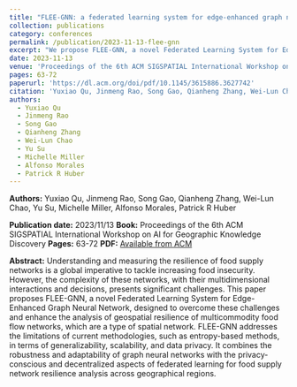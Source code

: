 ```yaml
---
title: "FLEE-GNN: a federated learning system for edge-enhanced graph neural network in analyzing geospatial resilience of multicommodity food flows"
collection: publications
category: conferences
permalink: /publication/2023-11-13-flee-gnn
excerpt: "We propose FLEE-GNN, a novel Federated Learning System for Edge-Enhanced Graph Neural Network, to analyze the geospatial resilience of multicommodity food flow networks. FLEE-GNN addresses challenges in generalizability, scalability, and data privacy, combining the strengths of graph neural networks and federated learning for robust, privacy-preserving analysis of food supply network resilience across regions."
date: 2023-11-13
venue: 'Proceedings of the 6th ACM SIGSPATIAL International Workshop on AI for Geographic Knowledge Discovery'
pages: 63-72
paperurl: 'https://dl.acm.org/doi/pdf/10.1145/3615886.3627742'
citation: 'Yuxiao Qu, Jinmeng Rao, Song Gao, Qianheng Zhang, Wei-Lun Chao, Yu Su, Michelle Miller, Alfonso Morales, Patrick R Huber. (2023). "FLEE-GNN: a federated learning system for edge-enhanced graph neural network in analyzing geospatial resilience of multicommodity food flows." In <i>Proceedings of the 6th ACM SIGSPATIAL International Workshop on AI for Geographic Knowledge Discovery</i>, pp. 63-72.'
authors:
  - Yuxiao Qu
  - Jinmeng Rao
  - Song Gao
  - Qianheng Zhang
  - Wei-Lun Chao
  - Yu Su
  - Michelle Miller
  - Alfonso Morales
  - Patrick R Huber
---
```


**Authors:**
Yuxiao Qu, Jinmeng Rao, Song Gao, Qianheng Zhang, Wei-Lun Chao, Yu Su, Michelle Miller, Alfonso Morales, Patrick R Huber

**Publication date:** 2023/11/13
**Book:** Proceedings of the 6th ACM SIGSPATIAL International Workshop on AI for Geographic Knowledge Discovery
**Pages:** 63-72
**PDF:** [Available from ACM](https://dl.acm.org/doi/pdf/10.1145/3629836.3629845)

**Abstract:**
Understanding and measuring the resilience of food supply networks is a global imperative to tackle increasing food insecurity. However, the complexity of these networks, with their multidimensional interactions and decisions, presents significant challenges. This paper proposes FLEE-GNN, a novel Federated Learning System for Edge-Enhanced Graph Neural Network, designed to overcome these challenges and enhance the analysis of geospatial resilience of multicommodity food flow networks, which are a type of spatial network. FLEE-GNN addresses the limitations of current methodologies, such as entropy-based methods, in terms of generalizability, scalability, and data privacy. It combines the robustness and adaptability of graph neural networks with the privacy-conscious and decentralized aspects of federated learning for food supply network resilience analysis across geographical regions.
